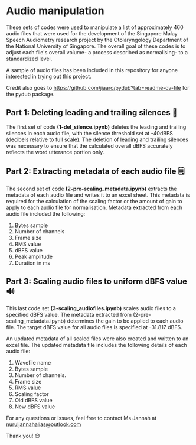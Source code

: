 # Audio manipulation 

These sets of codes were used to manipulate a list of approximately 460 audio files that were used for the development of the Singapore Malay Speech Audiometry research project by the Otolaryngology Department of the National University of Singapore. The overall goal of these codes is to adjust each file's overall volume- a process described as normalising- to a standardized level. 

A sample of audio files has been included in this repository for anyone interested in trying out this project. 

Credit also goes to https://github.com/jiaaro/pydub?tab=readme-ov-file for the pydub package.  

## Part 1: Deleting leading and trailing silences 🤫

The first set of code **(1-del_silence.ipynb)** deletes the leading and trailing silences in each audio file, with the silence threshold set at -40dBFS (decibels relative to full scale). The deletion of leading and trailing silences was necessary to ensure that the calculated overall dBFS  accurately reflects the word utterance portion only. 
## Part 2: Extracting metadata of each audio file 🗒️

The second set of code **(2-pre-scaling_metadata.ipynb)** extracts the metadata of each audio file and writes it to an excel sheet. This metadata is required for the calculation of the scaling factor or the amount of gain to apply to each audio file for normalisation. Metadata extracted from each audio file included the following: 

1. Bytes sample
2. Number of channels
3. Frame size 
4. RMS value
5. dBFS value
6. Peak amplitude
7. Duration in ms

## Part 3: Scaling audio files to uniform dBFS value 🔊	

This last code set **(3-scaling_audiofiles.ipynb)** scales audio files to a specified dBFS value. The metadata extracted from (2-pre-scaling_metadata.ipynb) determines the gain to be applied to each audio file. The target dBFS value for all audio files is specified at  -31.817 dBFS. 

An updated metadata of all scaled files were also created and written to an excel file. The updated metadata file includes the following details of each audio file:

1. Wavefile name
2. Bytes sample
3. Number of channels.
4. Frame size
5. RMS value
6. Scaling factor 
7. Old dBFS value
8. New dBFS value


For any questions or issues, feel free to contact Ms Jannah at nuruljannahalias@outlook.com

Thank you! 😊	
